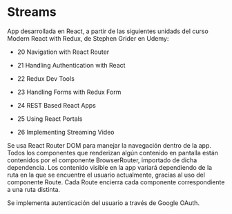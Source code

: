 # Streams

App desarrollada en React, a partir de las siguientes unidads del curso Modern React with Redux, de Stephen Grider en Udemy:

- 20 Navigation with React Router

- 21 Handling Authentication with React

- 22 Redux Dev Tools

- 23 Handling Forms with Redux Form

- 24 REST Based React Apps

- 25 Using React Portals

- 26 Implementing Streaming Video

Se usa React Router DOM para manejar la navegación dentro de la app. Todos los componentes que renderizan algún contenido en pantalla están contenidos por el componente BrowserRouter, importado de dicha dependencia. Los contenido visible en la app variará dependiendo de la ruta en la que se encuentre el usuario actualmente, gracias al uso del componente Route. Cada Route encierra cada componente correspondiente a una ruta distinta.

Se implementa autenticación del usuario a través de Google OAuth.
